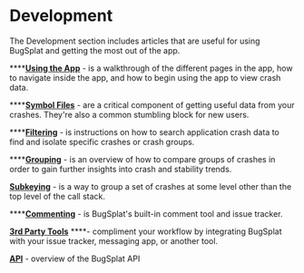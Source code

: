 # Development

The Development section includes articles that are useful for using BugSplat and getting the most out of the app.  

\*\*\*\*[**Using the App**](using-the-app.md) - is a walkthrough of the different pages in the app, how to navigate inside the app, and how to begin using the app to view crash data.  

\*\*\*\*[**Symbol Files**](working-with-symbol-files/) - are a critical component of getting useful data from your crashes.  They're also a common stumbling block for new users.

\*\*\*\*[**Filtering**](grouping-and-aggregating-application-data.md) - is instructions on how to search application crash data to find and isolate specific crashes or crash groups.

\*\*\*\*[**Grouping**](grouping.md) - is an overview of how to compare groups of crashes in order to gain further insights into crash and stability trends. 

[**Subkeying**](using-subkeying-to-find-difficult-crashes.md) - is a way to group a set of crashes at some level other than the top level of the call stack.

\*\*\*\*[**Commenting**](commenting.md) - is BugSplat's built-in comment tool and issue tracker.

[**3rd Party Tools**](integrating-with-tools/) ****- compliment your workflow by integrating BugSplat with your issue tracker, messaging app, or another tool.

[**API**](webserices-api/) - overview of the BugSplat API

